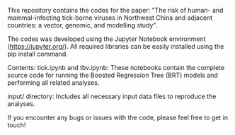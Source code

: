 This repository contains the codes for the paper: "The risk of human- and mammal-infecting tick-borne viruses in Northwest China and adjacent countries: a vector, genomic, and modelling study".

The codes was developed using the Jupyter Notebook environment (https://jupyter.org/). All required libraries can be easily installed using the pip install command.

Contents:
tick.ipynb and tbv.ipynb: These notebooks contain the complete source code for running the Boosted Regression Tree (BRT) models and performing all related analyses.

input/ directory: Includes all necessary input data files to reproduce the analyses.

If you encounter any bugs or issues with the code, please feel free to get in touch!
